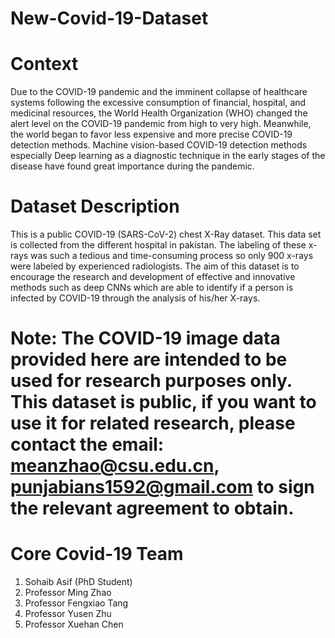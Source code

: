# New-Covid-19-Dataset

# Context
Due to the COVID-19 pandemic and the imminent collapse of healthcare systems following the excessive consumption of financial, hospital, and medicinal resources, the World Health Organization (WHO) changed the alert level on the COVID-19 pandemic from high to very high. Meanwhile, the world began to favor less expensive and more precise COVID-19 detection methods. Machine vision-based COVID-19 detection methods especially Deep learning as a diagnostic technique in the early stages of the disease have found great importance during the pandemic.

# Dataset Description
This is a public COVID-19 (SARS-CoV-2) chest X-Ray dataset. This data set is collected from the different hospital in pakistan. The labeling of these x-rays was such a tedious and time-consuming process so only 900 x-rays were labeled by experienced radiologists. The aim of this dataset is to encourage the research and development of effective and innovative methods such as deep CNNs which are able to identify if a person is infected by COVID-19 through the analysis of his/her X-rays. 
# Note: The COVID-19 image data provided here are intended to be used for research purposes only. This dataset is public, if you want to use it for related research, please contact the email: meanzhao@csu.edu.cn, punjabians1592@gmail.com to sign the relevant agreement to obtain.

# Core Covid-19 Team
1. Sohaib Asif (PhD Student)
2. Professor Ming Zhao
3. Professor Fengxiao Tang
4. Professor Yusen Zhu
5. Professor Xuehan Chen
